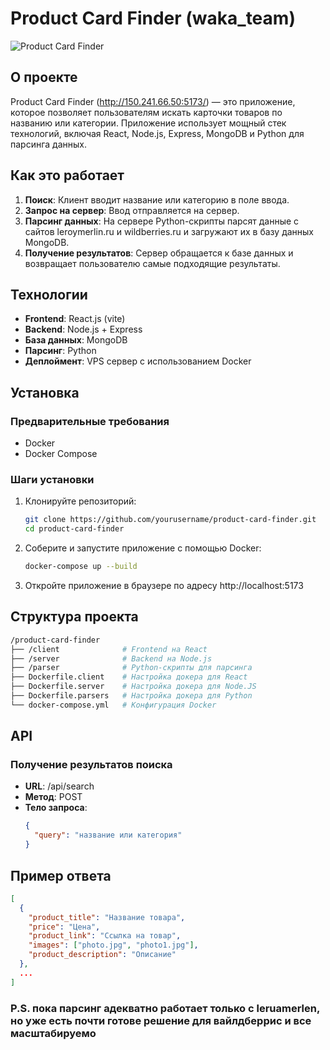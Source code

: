 # Product Card Finder (waka_team)

![Product Card Finder](https://i.ibb.co/tDsYmS7/2024-10-27-11-34-07.png)

## О проекте

Product Card Finder (http://150.241.66.50:5173/) — это приложение, которое позволяет пользователям искать карточки товаров по названию или категории. Приложение использует мощный стек технологий, включая React, Node.js, Express, MongoDB и Python для парсинга данных.

## Как это работает

1. **Поиск**: Клиент вводит название или категорию в поле ввода.
2. **Запрос на сервер**: Ввод отправляется на сервер.
3. **Парсинг данных**: На сервере Python-скрипты парсят данные с сайтов leroymerlin.ru и wildberries.ru и загружают их в базу данных MongoDB.
4. **Получение результатов**: Сервер обращается к базе данных и возвращает пользователю самые подходящие результаты.

## Технологии

- **Frontend**: React.js (vite)
- **Backend**: Node.js + Express
- **База данных**: MongoDB
- **Парсинг**: Python
- **Деплоймент**: VPS сервер с использованием Docker

## Установка

### Предварительные требования

- Docker
- Docker Compose

### Шаги установки

1. Клонируйте репозиторий:

   ```bash
   git clone https://github.com/yourusername/product-card-finder.git
   cd product-card-finder
   ```

2. Соберите и запустите приложение с помощью Docker:

   ```bash
   docker-compose up --build
   ```

3. Откройте приложение в браузере по адресу http://localhost:5173

## Структура проекта

```bash
/product-card-finder
├── /client              # Frontend на React
├── /server              # Backend на Node.js
├── /parser              # Python-скрипты для парсинга
├── Dockerfile.client    # Настройка докера для React
├── Dockerfile.server    # Настройка докера для Node.JS
├── Dockerfile.parsers   # Настройка докера для Python
└── docker-compose.yml   # Конфигурация Docker
```

## API

### Получение результатов поиска

- **URL**: /api/search
- **Метод**: POST
- **Тело запроса**:
  ```json
  {
    "query": "название или категория"
  }
  ```

## Пример ответа

```json
[
  {
    "product_title": "Название товара",
    "price": "Цена",
    "product_link": "Ссылка на товар",
    "images": ["photo.jpg", "photo1.jpg"],
    "product_description": "Описание"
  },
  ...
]
```

### P.S. пока парсинг адекватно работает только с leruamerlen, но уже есть почти готове решение для вайлдберрис и все масштабируемо
